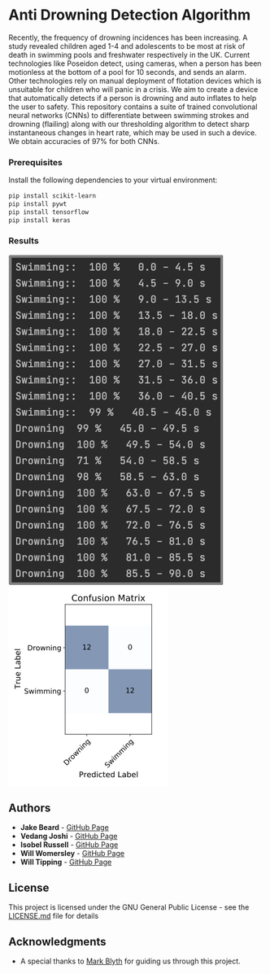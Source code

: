 # Anti Drowning Detection Algorithm

Recently, the frequency of drowning incidences has been increasing. A study revealed children aged 1-4 and adolescents to be most at risk of death in swimming pools and freshwater respectively in the UK. Current technologies like Poseidon detect, using cameras, when a person has been motionless at the bottom of a pool for 10 seconds, and sends an alarm. Other technologies rely on manual deployment of flotation devices which is unsuitable for children who will panic in a crisis. We aim to create a device that automatically detects if a person is drowning and auto inflates to help the user to safety. This repository contains a suite of trained convolutional neural networks (CNNs) to differentiate between swimming strokes and drowning (flailing) along with our thresholding algorithm to detect sharp instantaneous changes in heart rate, which may be used in such a device. We obtain accuracies of 97% for both CNNs.


### Prerequisites

Install the following dependencies to your virtual environment:

```
pip install scikit-learn
pip install pywt
pip install tensorflow
pip install keras
```

### Results
![cnn results](cnn_results.png) ![confusion results](confusion_matrix.png)


## Authors

* **Jake Beard** - [GitHub Page](https://github.com/jake-beardo)
* **Vedang Joshi** - [GitHub Page](https://github.com/vedang-joshi)
* **Isobel Russell** - [GitHub Page](https://github.com/isobelrussell00)
* **Will Womersley** - [GitHub Page](https://github.com/WWomersley)
* **Will Tipping** - [GitHub Page](https://github.com/WillTipping)

## License

This project is licensed under the GNU General Public License - see the [LICENSE.md](LICENSE.md) file for details

## Acknowledgments

* A special thanks to [Mark Blyth](https://research-information.bris.ac.uk/en/persons/mark-d-blyth) for guiding us through this project.
